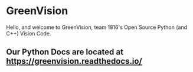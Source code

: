 # GreenVision
Hello, and welcome to GreenVision, team 1816's Open Source Python (and C++) Vision Code. 

## Our Python Docs are located at https://greenvision.readthedocs.io/
